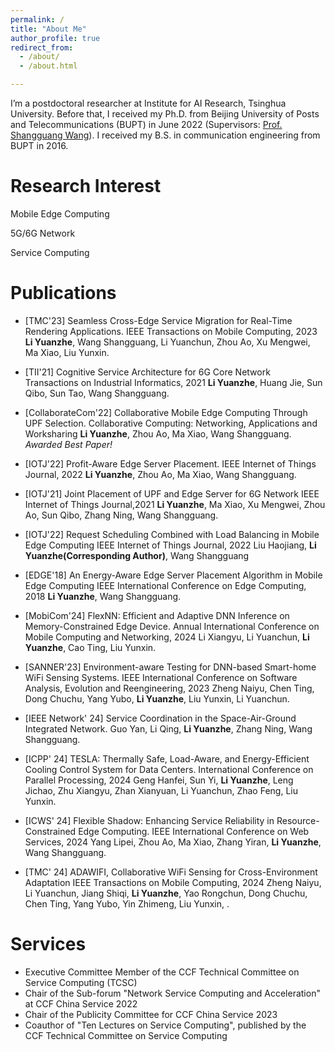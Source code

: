 ```yaml
---
permalink: /
title: "About Me"
author_profile: true
redirect_from: 
  - /about/
  - /about.html

---
```






I’m a postdoctoral researcher at Institute for AI Research, Tsinghua University. Before that, I received my Ph.D. from Beijing University of Posts and Telecommunications (BUPT) in June 2022 (Supervisors: [Prof. Shangguang Wang](https://sguangwang.com)). I received my B.S. in communication engineering from BUPT in 2016.



# Research Interest

Mobile Edge Computing

5G/6G Network

Service Computing



# Publications

- [TMC'23] Seamless Cross-Edge Service Migration for Real-Time Rendering Applications. 
  IEEE Transactions on Mobile Computing, 2023
  **Li Yuanzhe**, Wang Shangguang, Li Yuanchun, Zhou Ao, Xu Mengwei, Ma Xiao, Liu Yunxin. 

- [TII'21] Cognitive Service Architecture for 6G Core Network
  Transactions on Industrial Informatics, 2021
  **Li Yuanzhe**, Huang Jie, Sun Qibo, Sun Tao, Wang Shangguang.

- [CollaborateCom'22] Collaborative Mobile Edge Computing Through UPF Selection.
  Collaborative Computing: Networking, Applications and Worksharing
  **Li Yuanzhe**, Zhou Ao, Ma Xiao, Wang Shangguang.
  *Awarded Best Paper!*

- [IOTJ'22] Profit-Aware Edge Server Placement.
  IEEE Internet of Things Journal, 2022
   **Li Yuanzhe**, Zhou Ao, Ma Xiao, Wang Shangguang.

- [IOTJ'21] Joint Placement of UPF and Edge Server for 6G Network
  IEEE Internet of Things Journal,2021
  **Li Yuanzhe**, Ma Xiao, Xu Mengwei, Zhou Ao, Sun Qibo, Zhang Ning, Wang Shangguang.

- [IOTJ'22] Request Scheduling Combined with Load Balancing in Mobile Edge Computing
  IEEE Internet of Things Journal, 2022
  Liu Haojiang, **Li Yuanzhe(Corresponding Author)**, Wang Shangguang

- [EDGE'18] An Energy-Aware Edge Server Placement Algorithm in Mobile Edge Computing
  IEEE International Conference on Edge Computing, 2018
  **Li Yuanzhe**, Wang Shangguang. 

- [MobiCom'24] FlexNN: Efficient and Adaptive DNN Inference on  Memory-Constrained Edge Device.
  Annual International Conference on Mobile Computing and Networking, 2024
  Li Xiangyu, Li Yuanchun, **Li Yuanzhe**, Cao Ting, Liu Yunxin.

- [SANNER'23] Environment-aware Testing for DNN-based Smart-home WiFi Sensing Systems.
  IEEE International Conference on Software Analysis, Evolution and Reengineering, 2023
  Zheng Naiyu, Chen Ting, Dong Chuchu, Yang Yubo, **Li Yuanzhe**, Liu Yunxin, Li Yuanchun.

- [IEEE Network' 24] Service Coordination in the Space-Air-Ground Integrated Network.
  Guo Yan, Li Qing, **Li Yuanzhe**, Zhang Ning, Wang Shangguang. 

- [ICPP' 24] TESLA: Thermally Safe, Load-Aware, and Energy-Efficient Cooling Control System for Data Centers.
  International Conference on Parallel Processing, 2024
  Geng Hanfei, Sun Yi, **Li Yuanzhe**, Leng Jichao, Zhu Xiangyu, Zhan Xianyuan, Li Yuanchun, Zhao Feng, Liu Yunxin.

- [ICWS' 24] Flexible Shadow: Enhancing Service Reliability in Resource-Constrained Edge Computing.
  IEEE International Conference on Web Services, 2024
  Yang Lipei, Zhou Ao, Ma Xiao, Zhang Yiran, **Li Yuanzhe**, Wang Shangguang.

- [TMC' 24] ADAWIFI, Collaborative WiFi Sensing for Cross-Environment Adaptation
  IEEE Transactions on Mobile Computing, 2024
  Zheng Naiyu, Li Yuanchun, Jiang Shiqi, **Li Yuanzhe**, Yao Rongchun, Dong Chuchu, Chen Ting, Yang Yubo, Yin Zhimeng, Liu Yunxin, .

  

# Services

- Executive Committee Member of the CCF Technical Committee on Service Computing (TCSC)
- Chair of the Sub-forum "Network Service Computing and Acceleration" at CCF China Service 2022
- Chair of the Publicity Committee for CCF China Service 2023
- Coauthor of "Ten Lectures on Service Computing", published by the CCF Technical Committee on Service Computing
